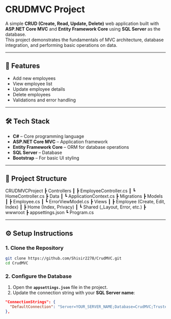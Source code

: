 # CRUDMVC Project

A simple **CRUD (Create, Read, Update, Delete)** web application built with **ASP.NET Core MVC** and **Entity Framework Core** using **SQL Server** as the database.  
This project demonstrates the fundamentals of MVC architecture, database integration, and performing basic operations on data.

---

## 🚀 Features
- Add new employees  
- View employee list  
- Update employee details  
- Delete employees  
- Validations and error handling  

---

## 🛠️ Tech Stack
- **C#** – Core programming language  
- **ASP.NET Core MVC** – Application framework  
- **Entity Framework Core** – ORM for database operations  
- **SQL Server** – Database  
- **Bootstrap** – For basic UI styling 

---

## 📂 Project Structure
CRUDMVCProject
┣ Controllers
┃ ┣ EmployeeController.cs
┃ ┗ HomeController.cs
┣ Data
┃ ┗ ApplicationContext.cs
┣ Migrations
┣ Models
┃ ┣ Employee.cs
┃ ┗ ErrorViewModel.cs
┣ Views
┃ ┣ Employee (Create, Edit, Index)
┃ ┣ Home (Index, Privacy)
┃ ┗ Shared (_Layout, Error, etc.)
┣ wwwroot
┣ appsettings.json
┗ Program.cs


---

## ⚙️ Setup Instructions

### 1. Clone the Repository
```bash
git clone https://github.com/Shisir2278/CrudMVC.git
cd CrudMVC
```

### 2. Configure the Database

1. Open the **`appsettings.json`** file in the project.  
2. Update the connection string with your **SQL Server name**:

```json
"ConnectionStrings": {
  "DefaultConnection": "Server=YOUR_SERVER_NAME;Database=CrudMVC;Trusted_Connection=True;MultipleActiveResultSets=true"
},
```
